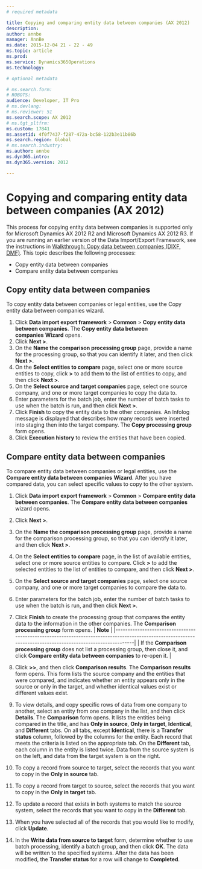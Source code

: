 ```yaml
---
# required metadata

title: Copying and comparing entity data between companies (AX 2012)
description: 
author: annbe
manager: AnnBe
ms.date: 2015-12-04 21 - 22 - 49
ms.topic: article
ms.prod: 
ms.service: Dynamics365Operations
ms.technology: 

# optional metadata

# ms.search.form: 
# ROBOTS: 
audience: Developer, IT Pro
# ms.devlang: 
# ms.reviewer: 51
ms.search.scope: AX 2012
# ms.tgt_pltfrm: 
ms.custom: 17841
ms.assetid: 4f0f7437-f287-472a-bc58-122b3e11b86b
ms.search.region: Global
# ms.search.industry: 
ms.author: annbe
ms.dyn365.intro: 
ms.dyn365.version: 2012

---
```


# Copying and comparing entity data between companies (AX 2012)



This process for copying entity data between companies is supported only for Microsoft Dynamics AX 2012 R2 and Microsoft Dynamics AX 2012 R3. If you are running an earlier version of the Data Import/Export Framework, see the instructions in [Walkthrough: Copy data between companies (DIXF, DMF)](copy-data-between-companies-dixf.md). This topic describes the following processes:

-   Copy entity data between companies
-   Compare entity data between companies

## Copy entity data between companies
To copy entity data between companies or legal entities, use the Copy entity data between companies wizard.

1.  Click **Data import export framework** &gt; **Common** &gt; **Copy entity data between companies**. The **Copy entity data between companies** **Wizard** opens.
2.  Click **Next &gt;**.
3.  On the **Name the comparison processing group** page, provide a name for the processing group, so that you can identify it later, and then click **Next &gt;**.
4.  On the **Select entities to compare** page, select one or more source entities to copy, click **&gt;** to add them to the list of entities to copy, and then click **Next &gt;**.
5.  On the **Select source and target companies** page, select one source company, and one or more target companies to copy the data to.
6.  Enter parameters for the batch job, enter the number of batch tasks to use when the batch is run, and then click **Next &gt;**.
7.  Click **Finish** to copy the entity data to the other companies. An Infolog message is displayed that describes how many records were inserted into staging then into the target company. The **Copy processing group** form opens.
8.  Click **Execution history** to review the entities that have been copied.

## Compare entity data between companies
To compare entity data between companies or legal entities, use the **Compare entity data between companies** **Wizard**. After you have compared data, you can select specific values to copy to the other system.

1.  Click **Data import export framework** &gt; **Common** &gt; **Compare entity data between companies**. The **Compare entity data between companies** wizard opens.
2.  Click **Next &gt;**.
3.  On the **Name the comparison processing group** page, provide a name for the comparison processing group, so that you can identify it later, and then click **Next &gt;**.
4.  On the **Select entities to compare** page, in the list of available entities, select one or more source entities to compare. Click **&gt;** to add the selected entities to the list of entities to compare, and then click **Next &gt;**.
5.  On the **Select source and target companies** page, select one source company, and one or more target companies to compare the data to.
6.  Enter parameters for the batch job, enter the number of batch tasks to use when the batch is run, and then click **Next &gt;**.
7.  Click **Finish** to create the processing group that compares the entity data to the information in the other companies. The **Comparison processing group** form opens.
    | **Note**                                                                                                                                                   |
    |------------------------------------------------------------------------------------------------------------------------------------------------------------|
    | If the **Comparison processing group** does not list a processing group, then close it, and click **Compare entity data between companies** to re-open it. |

8.  Click **&gt;&gt;**, and then click **Comparison results**. The **Comparison results** form opens. This form lists the source company and the entities that were compared, and indicates whether an entity appears only in the source or only in the target, and whether identical values exist or different values exist.
9.  To view details, and copy specific rows of data from one company to another, select an entity from one company in the list, and then click **Details**. The **Comparison** form opens. It lists the entities being compared in the title, and has **Only in source**, **Only in target**, **Identical**, and **Different** tabs. On all tabs, except **Identical**, there is a **Transfer status** column, followed by the columns for the entity. Each record that meets the criteria is listed on the appropriate tab. On the **Different** tab, each column in the entity is listed twice. Data from the source system is on the left, and data from the target system is on the right.
10. To copy a record from source to target, select the records that you want to copy in the **Only in source** tab.
11. To copy a record from target to source, select the records that you want to copy in the **Only in target** tab.
12. To update a record that exists in both systems to match the source system, select the records that you want to copy in the **Different** tab.
13. When you have selected all of the records that you would like to modify, click **Update**.
14. In the **Write data from source to target** form, determine whether to use batch processing, identify a batch group, and then click **OK**. The data will be written to the specified systems. After the data has been modified, the **Transfer status** for a row will change to **Completed**.


